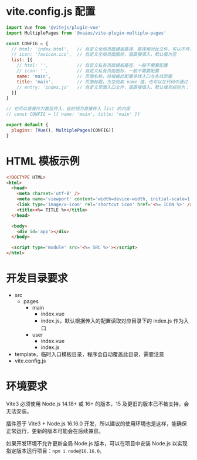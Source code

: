 # vite.config.js 配置

```javascript
import Vue from '@vitejs/plugin-vue'
import MultiplePages from '@xaios/vite-plugin-multiple-pages'

const CONFIG = {
  // html: 'index.html',   // 自定义全局页面模板路径，路径相对此文件，可以不传，格式参考请看下文
  // icon: 'favicon.ico',  // 自定义全局页面图标，值直接填入，默认值为空
  list: [{
    // html: '',           // 自定义私有页面模板路径，一般不需要配置
    // icon: '',           // 自定义私有页面图标，一般不需要配置
    name: 'main',          // 页面名称，将根据此配置寻找入口与生成页面
    title: 'main',         // 页面标题，为空则取 name 值，也可以在代码中通过 document.title 动态更新
    // entry: 'index.js'   // 自定义页面入口文件，值直接填入，默认填充规则为：`/src/pages/${name}/index.js`
  }]
}

// 也可以直接作为数组传入，此时视为直接传入 list 的内容
// const CONFIG = [{ name: 'main', title: 'main' }]

export default {
  plugins: [Vue(), MultiplePages(CONFIG)]
}
```

# HTML 模板示例

```html
<!DOCTYPE HTML>
<html>
  <head>
    <meta charset='utf-8' />
    <meta name='viewport' content='width=device-width, initial-scale=1.0' />
    <link type='image/x-icon' rel='shortcut icon' href='<%= ICON %>' />
    <title><%= TITLE %></title>
  </head>

  <body>
    <div id='app'></div>
  </body>

  <script type='module' src='<%= SRC %>'></script>
</html>
```

# 开发目录要求

- src
  - pages
    - main
      - index.vue
      - index.js，默认根据传入的配置读取对应目录下的 index.js 作为入口
    - user
      - index.vue
      - index.js
- template，临时入口模板目录，程序会自动覆盖此目录，需要注意
- vite.config.js

# 环境要求

Vite3 必须使用 Node.js 14.18+ 或 16+ 的版本，15 及更旧的版本已不被支持，会无法安装。

插件基于 Vite3 + Node.js 16.16.0 开发，所以建议的使用环境也是这样，能确保正常运行，更新的版本可能会在后续兼容。

如果开发环境不允许更新全局 Node.js 版本，可以在项目中安装 Node.js 以实现指定版本运行项目：`npm i node@16.16.0`。
